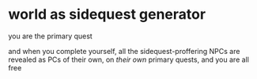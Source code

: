 # world as sidequest generator

you are the primary quest

and when you complete yourself, all the sidequest-proffering NPCs are revealed as PCs of their own, on *their own* primary quests, and you are all free
